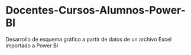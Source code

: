 # Docentes-Cursos-Alumnos-Power-BI
Desarrollo de esquema gráfico a partir de datos de un archivo Excel importado a Power BI

